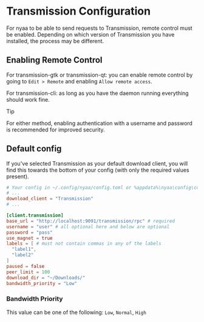 # Transmission Configuration
For nyaa to be able to send requests to Transmission, remote control must be enabled. Depending on which version of Transmission you have installed, the process may be different.

## Enabling Remote Control

For transmission-gtk or transmission-qt: you can enable remote control by going to `Edit > Remote` and enabling `Allow remote access`.

For transmission-cli: as long as you have the daemon running everything should work fine.

> [!TIP]
> For either method, enabling authentication with a username and password is recommended for improved security.

## Default config
If you've selected Transmission as your default download client, you will find this towards the bottom of your config (with only the required values present).
```toml
# Your config in ~/.config/nyaa/config.toml or %appdata%\nyaa\config\config.toml
# ...
download_client = "Transmission"
# ...

[client.transmission]
base_url = "http://localhost:9091/transmission/rpc" # required
username = "user" # all optional here and below are optional
password = "pass"
use_magnet = true
labels = [ # must not contain commas in any of the labels
  "label1",
  "label2"
]
paused = false
peer_limit = 100
download_dir = "~/Downloads/"
bandwidth_priority = "Low"
```

### Bandwidth Priority
This value can be one of the following: `Low`, `Normal`, `High`
